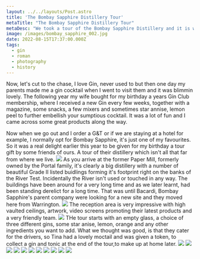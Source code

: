 ```yaml
---
layout: ../../layouts/Post.astro
title: 'The Bombay Sapphire Distillery Tour'
metaTitle: "The Bombay Sapphire Distillery Tour"
metaDesc: "We took a tour of the Bombay Sapphire Distillery and it is well worth doing, even if you don't like Gin, take a friend who does!"
image: /images/bombay_sapphire_002.jpg
date: 2022-08-15T17:37:00.000Z
tags:
  - gin
  - roman
  - photography
  - history
---
```

Now, let's cut to the chase, I love Gin, never used to but then one day my parents made me a gin cocktail when I went to visit them and it was blimmin lovely. The following year my wife bought for my birthday a years Gin Club membership, where 
I received a new Gin every few weeks, together with a magazine, some snacks, a few mixers and sometimes star annise, lemon peel to further embellish your sumptious cocktail. It was a lot of fun and I came across some great products along the way.

Now when we go out and I order a G&T or if we are staying at a hotel for example, I normally opt for Bombay Sapphire, it's just one of my favourites. So it was a real delight earlier this year to be given for my birthday a tour gift by some friends of ours. 
A tour of their distillery which isn't all that far from where we live.
![](/images/bombay_sapphire_001.jpg)
As you arrive at the former Paper Mill, formerly owned by the Portal family, it's clearly a big distillery with a number of beautiful Grade II listed buidlings forming it's footprint right on the banks of the River Test. Incidentally the River isn't used or 
touched in any way. The buildings have been around for a very long time and as we later learnt, had been standing derelict for a long time. That was until Bacardi, Bombay Sapphire's parent company were looking for a new site and they moved here from Warrington.
![](/images/bombay_sapphire_002.jpg)
The reception area is very impressive with high vaulted ceilings, artwork, video screens promoting their latest products and a very friendly team.
![](/images/bombay_sapphire_003.jpg)
THe tour starts with an empty glass, a choice of three different gins, some star anise, lemon, orange and any other ingredients you want to add. What we thought was good, is that they cater for the drivers, so Tina had a lovely moctail and was given a token, to collect a gin and tonic at the end of the tour,to make up at home later.
![](/images/bombay_sapphire_004.jpg)
![](/images/bombay_sapphire_005.jpg)
![](/images/bombay_sapphire_006.jpg)
![](/images/bombay_sapphire_007.jpg)
![](/images/bombay_sapphire_008.jpg)
![](/images/bombay_sapphire_009.jpg)
![](/images/bombay_sapphire_010.jpg)
![](/images/bombay_sapphire_011.jpg)
![](/images/bombay_sapphire_012.jpg)
![](/images/bombay_sapphire_013.jpg)
![](/images/bombay_sapphire_014.jpg)